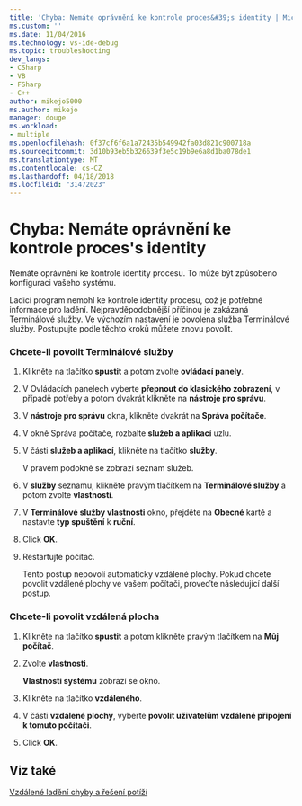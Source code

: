 ```yaml
---
title: 'Chyba: Nemáte oprávnění ke kontrole proces&#39;s identity | Microsoft Docs'
ms.custom: ''
ms.date: 11/04/2016
ms.technology: vs-ide-debug
ms.topic: troubleshooting
dev_langs:
- CSharp
- VB
- FSharp
- C++
author: mikejo5000
ms.author: mikejo
manager: douge
ms.workload:
- multiple
ms.openlocfilehash: 0f37cf6f6a1a72435b549942fa03d821c900718a
ms.sourcegitcommit: 3d10b93eb5b326639f3e5c19b9e6a8d1ba078de1
ms.translationtype: MT
ms.contentlocale: cs-CZ
ms.lasthandoff: 04/18/2018
ms.locfileid: "31472023"
---
```

# <a name="error-you-do-not-have-permission-to-inspect-the-process39s-identity"></a>Chyba: Nemáte oprávnění ke kontrole proces&#39;s identity
Nemáte oprávnění ke kontrole identity procesu. To může být způsobeno konfiguraci vašeho systému.  
  
 Ladicí program nemohl ke kontrole identity procesu, což je potřebné informace pro ladění. Nejpravděpodobnější příčinou je zakázaná Terminálové služby. Ve výchozím nastavení je povolena služba Terminálové služby. Postupujte podle těchto kroků můžete znovu povolit.  
  
### <a name="to-enable-terminal-services"></a>Chcete-li povolit Terminálové služby  
  
1.  Klikněte na tlačítko **spustit** a potom zvolte **ovládací panely**.  
  
2.  V Ovládacích panelech vyberte **přepnout do klasického zobrazení**, v případě potřeby a potom dvakrát klikněte na **nástroje pro správu**.  
  
3.  V **nástroje pro správu** okna, klikněte dvakrát na **Správa počítače**.  
  
4.  V okně Správa počítače, rozbalte **služeb a aplikací** uzlu.  
  
5.  V části **služeb a aplikací**, klikněte na tlačítko **služby**.  
  
     V pravém podokně se zobrazí seznam služeb.  
  
6.  V **služby** seznamu, klikněte pravým tlačítkem na **Terminálové služby** a potom zvolte **vlastnosti**.  
  
7.  V **Terminálové služby vlastnosti** okno, přejděte na **Obecné** kartě a nastavte **typ spuštění** k **ruční**.  
  
8.  Click **OK**.  
  
9. Restartujte počítač.  
  
     Tento postup nepovolí automaticky vzdálené plochy. Pokud chcete povolit vzdálené plochy ve vašem počítači, proveďte následující další postup.  
  
### <a name="to-enable-remote-desktop"></a>Chcete-li povolit vzdálená plocha  
  
1.  Klikněte na tlačítko **spustit** a potom klikněte pravým tlačítkem na **Můj počítač**.  
  
2.  Zvolte **vlastnosti**.  
  
     **Vlastnosti systému** zobrazí se okno.  
  
3.  Klikněte na tlačítko **vzdáleného**.  
  
4.  V části **vzdálené plochy**, vyberte **povolit uživatelům vzdálené připojení k tomuto počítači**.  
  
5.  Click **OK**.  
  
## <a name="see-also"></a>Viz také  
 [Vzdálené ladění chyby a řešení potíží](../debugger/remote-debugging-errors-and-troubleshooting.md)